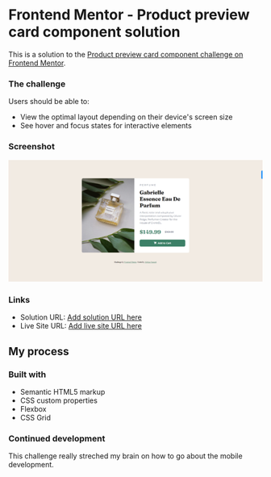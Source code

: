 # Frontend Mentor - Product preview card component solution

This is a solution to the [Product preview card component challenge on Frontend Mentor](https://www.frontendmentor.io/challenges/product-preview-card-component-GO7UmttRfa). 


### The challenge

Users should be able to:

- View the optimal layout depending on their device's screen size
- See hover and focus states for interactive elements

### Screenshot

![](./solution.png)

### Links

- Solution URL: [Add solution URL here](https://github.com/samuel-faith/product-preview-card-component-main)
- Live Site URL: [Add live site URL here](https://samuel-faith.github.io/product-preview-card-component-main/)

## My process

### Built with

- Semantic HTML5 markup
- CSS custom properties
- Flexbox
- CSS Grid


### Continued development

This challenge really streched my brain on how to go about the mobile development. 
